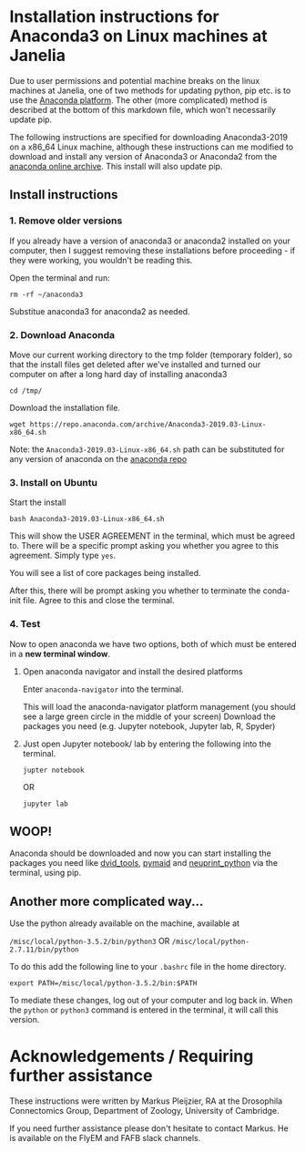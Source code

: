 # Installation instructions for Anaconda3 on Linux machines at Janelia

Due to user permissions and potential machine breaks on the linux machines at Janelia, 
one of two methods for updating python, pip etc. is to use the [Anaconda platform](www.anaconda.org). The other (more complicated) method is described at the bottom of this markdown file, which won't necessarily update pip.

The following instructions are specified for downloading Anaconda3-2019 on a x86_64 Linux machine, although these 
instructions can me modified to download and install any version of Anaconda3 or Anaconda2 
from the [anaconda online archive](https://repo.anaconda.com/archive/). This install will also update pip. 

## Install instructions

### 1. Remove older versions

If you already have a version of anaconda3 or anaconda2 installed on your computer, then I suggest
removing these installations before proceeding - if they were working, you wouldn't be reading this. 

Open the terminal and run:

``` 
rm -rf ~/anaconda3
```

Substitue anaconda3 for anaconda2 as needed.

### 2. Download Anaconda

Move our current working directory to the tmp folder (temporary folder), 
so that the install files get deleted after we've installed and turned our 
computer on after a long hard day of installing anaconda3

```
cd /tmp/
```

Download the installation file.


```
wget https://repo.anaconda.com/archive/Anaconda3-2019.03-Linux-x86_64.sh
```

Note: the `Anaconda3-2019.03-Linux-x86_64.sh` path can be substituted for any 
version of anaconda on the [anaconda repo](https://repo.anaconda.com/archive/)


### 3. Install on Ubuntu

Start the install

```
bash Anaconda3-2019.03-Linux-x86_64.sh
```

This will show the USER AGREEMENT in the terminal, which must be agreed to. There will be 
a specific prompt asking you whether you agree to this agreement. Simply type `yes`.

You will see a list of core packages being installed. 

After this, there will be prompt asking you whether to terminate the conda-init file.
Agree to this and close the terminal. 

### 4. Test

Now to open anaconda we have two options, both of which must be entered in a **new terminal window**.

1. Open anaconda navigator and install the desired platforms
	
 	Enter `anaconda-navigator` into the terminal. 
	
	This will load the anaconda-navigator platform management (you should see a large green circle in the middle of your screen)
	Download the packages you need (e.g. Jupyter notebook, Jupyter lab, R, Spyder)

1. Just open Jupyter notebook/ lab by entering the following into the terminal.

 	`jupter notebook` 
	
	OR
	
	 `jupyter lab`


## WOOP! 
Anaconda should be downloaded and now you can start installing the packages you need like [dvid_tools](https://github.com/flyconnectome/dvid_tools), [pymaid](https://pymaid.readthedocs.io/en/latest/) and [neuprint_python](https://neuprint-python.readthedocs.io/en/latest/) via the terminal, using pip. 

## Another more complicated way...

Use the python already available on the machine, available at 

`/misc/local/python-3.5.2/bin/python3` OR `/misc/local/python-2.7.11/bin/python`

To do this add the following line to your `.bashrc` file in the home directory.

`export PATH=/misc/local/python-3.5.2/bin:$PATH`

To mediate these changes, log out of your computer and log back in. When the `python` or `python3` command is entered in the terminal, it will call this version.

# Acknowledgements / Requiring further assistance 

These instructions were written by Markus Pleijzier, RA at the Drosophila Connectomics Group, Department of Zoology, University of Cambridge.

If you need further assistance please don't hesitate to contact Markus. He is available on the FlyEM and FAFB slack channels.







